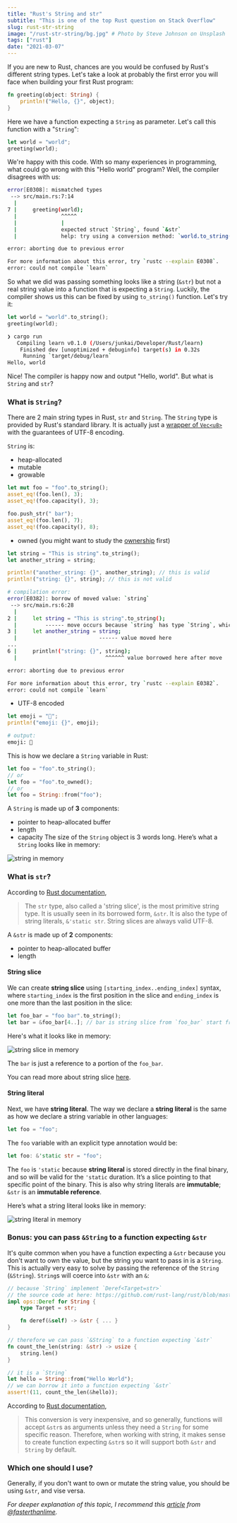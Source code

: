 ```yaml
---
title: "Rust's String and str"
subtitle: "This is one of the top Rust question on Stack Overflow"
slug: rust-str-string
image: "/rust-str-string/bg.jpg" # Photo by Steve Johnson on Unsplash
tags: ["rust"]
date: "2021-03-07"
---
```


If you are new to Rust, chances are you would be confused by Rust's different string types. Let's take a look at probably the first error you will face when building your first Rust program:
```rust
fn greeting(object: String) {
    println!("Hello, {}", object);
}
```
Here we have a function expecting a `String` as parameter. Let's call this function with a "`String`":
```rust
let world = "world";
greeting(world);
```
We're happy with this code. With so many experiences in programming, what could go wrong with this "Hello world" program? Well, the compiler disagrees with us:
```bash
error[E0308]: mismatched types
 --> src/main.rs:7:14
  |
7 |     greeting(world);
  |              ^^^^^
  |              |
  |              expected struct `String`, found `&str`
  |              help: try using a conversion method: `world.to_string()`

error: aborting due to previous error

For more information about this error, try `rustc --explain E0308`.
error: could not compile `learn`
```

So what we did was passing something looks like a string (`&str`) but not a real string value into a function that is expecting a `String`. Luckily, the compiler shows us this can be fixed by using `to_string()` function. Let's try it:

```rust
let world = "world".to_string();
greeting(world);
```
```bash
❯ cargo run
   Compiling learn v0.1.0 (/Users/junkai/Developer/Rust/learn)
    Finished dev [unoptimized + debuginfo] target(s) in 0.32s
     Running `target/debug/learn`
Hello, world
```

Nice! The compiler is happy now and output "Hello, world". But what is `String` and `str`?

### What is `String`?
There are 2 main string types in Rust, `str` and `String`. The `String` type is provided by Rust's standard library. It is actually just a [wrapper of `Vec<u8>`](https://github.com/rust-lang/rust/blob/master/library/alloc/src/string.rs#L272-L281) with the guarantees of UTF-8 encoding.

`String` is:
- heap-allocated
- mutable
- growable
```rust
let mut foo = "foo".to_string();
asset_eq!(foo.len(), 3);
asset_eq!(foo.capacity(), 3);

foo.push_str(" bar");
asset_eq!(foo.len(), 7);
asset_eq!(foo.capacity(), 8);
```
- owned (you might want to study the [ownership](https://doc.rust-lang.org/stable/book/ch04-01-what-is-ownership.html) first)
```rust
let string = "This is string".to_string();
let another_string = string;

println!("another_string: {}", another_string); // this is valid
println!("string: {}", string); // this is not valid
```

```bash
# compilation error:
error[E0382]: borrow of moved value: `string`
 --> src/main.rs:6:28
  |
2 |     let string = "This is string".to_string();
  |         ------ move occurs because `string` has type `String`, which does not implement the `Copy` trait
3 |     let another_string = string;
  |                          ------ value moved here
...
6 |     println!("string: {}", string);
  |                            ^^^^^^ value borrowed here after move

error: aborting due to previous error

For more information about this error, try `rustc --explain E0382`.
error: could not compile `learn`
```
- UTF-8 encoded

```rust
let emoji = "🤔";
println!("emoji: {}", emoji);
```
```bash
# output:
emoji: 🤔
```

This is how we declare a `String` variable in Rust:
```rust
let foo = "foo".to_string();
// or
let foo = "foo".to_owned();
// or
let foo = String::from("foo");
```

A `String` is made up of **3** components: 
- pointer to heap-allocated buffer
- length
- capacity
The size of the `String` object is 3 words long. Here’s what a `String` looks like in memory:

![string in memory](/rust-str-string/string.png)

### What is `str`?
According to [Rust documentation](https://doc.rust-lang.org/std/primitive.str.html), 
>The `str` type, also called a 'string slice', is the most primitive string type. It is usually seen in its borrowed form, `&str`. It is also the type of string literals, `&'static str`.
>String slices are always valid UTF-8.

A `&str` is made up of **2** components: 
- pointer to heap-allocated buffer
- length

#### String slice
We can create **string slice** using `[starting_index..ending_index]` syntax, where `starting_index` is the first position in the slice and `ending_index` is one more than the last position in the slice:
```rust
let foo_bar = "foo bar".to_string();
let bar = &foo_bar[4..]; // bar is string slice from `foo_bar` start from index 4 to the last byte of `foo_bar`
```

Here's what it looks like in memory:

![string slice in memory](/rust-str-string/string-slice.png)

The `bar` is just a reference to a portion of the `foo_bar`. 

You can read more about string slice [here](https://doc.rust-lang.org/book/ch04-03-slices.html).

#### String literal
Next, we have **string literal**. The way we declare a **string literal** is the same as how we declare a string variable in other languages:
```rust
let foo = "foo";
```
The `foo` variable with an explicit type annotation would be:
```rust
let foo: &'static str = "foo";
```
The `foo` is `'static` because **string literal** is stored directly in the final binary, and so will be valid for the `'static` duration. It’s a slice pointing to that specific point of the binary. This is also why string literals are **immutable**; `&str` is an **immutable reference**.

Here’s what a string literal looks like in memory:

![string literal in memory](/rust-str-string/string-literal.png)

### Bonus: you can pass `&String` to a function expecting `&str`
It's quite common when you have a function expecting a `&str` because you don't want to own the value, but the string you want to pass in is a `String`. This is actually very easy to solve by passing the reference of the `String` (`&String`). `String`s will coerce into `&str` with an `&`:
```rust
// because `String` implement `Deref<Target=str>`
// the source code at here: https://github.com/rust-lang/rust/blob/master/library/alloc/src/string.rs#L2135-L2143
impl ops::Deref for String { 
    type Target = str;

    fn deref(&self) -> &str { ... }
}

// therefore we can pass `&String` to a function expecting `&str`
fn count_the_len(string: &str) -> usize {
    string.len()
}

// it is a `String`
let hello = String::from("Hello World");
// we can borrow it into a function expecting `&str`
assert!(11, count_the_len(&hello));

```
According to [Rust documentation](https://doc.rust-lang.org/std/string/struct.String.html#deref), 
>This conversion is very inexpensive, and so generally, functions will accept `&str`s as arguments unless they need a `String` for some specific reason.
Therefore, when working with string, it makes sense to create function expecting `&str`s so it will support both `&str` and `String` by default.

### Which one should I use?
Generally, if you don't want to own or mutate the string value, you should be using `&str`, and vise versa.

*For deeper explanation of this topic, I recommend this [article](https://fasterthanli.me/articles/working-with-strings-in-rust) from [@fasterthanlime](https://twitter.com/fasterthanlime).*